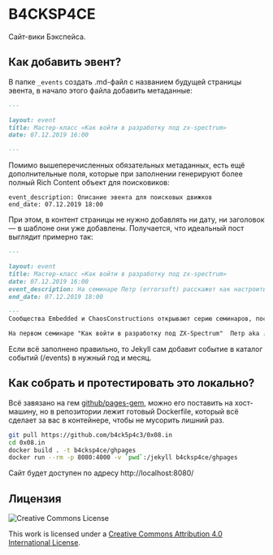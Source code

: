 B4CKSP4CE
======
Сайт-вики Бэкспейса.

## Как добавить эвент?
В папке `_events` создать .md-файл с названием будущей страницы эвента, в начало этого файла добавить метаданные:
```md
---

layout: event
title: Мастер-класс «Как войти в разработку под zx-spectrum»
date: 07.12.2019 16:00

---
```

Помимо вышеперечисленных обязательных метаданных, есть ещё дополнительные поля, которые при заполнении генерируют более полный Rich Content объект для поисковиков:
```
event_description: Описание эвента для поисковых движков 
end_date: 07.12.2019 18:00
```

При этом, в контент страницы не нужно добавлять ни дату, ни заголовок — в шаблоне они уже добавлены. Получается, что идеальный пост выглядит примерно так:
```md
---

layout: event
title: Мастер-класс «Как войти в разработку под zx-spectrum»
date: 07.12.2019 16:00
event_description: На семинаре Петр (errorsoft) расскажет как настроить окружение для разработки под Спектрум (ассемблер, редактор, эмулятор), про структуру памяти и научит участников создавать простые атрибутные эффекты.
end_date: 07.12.2019 18:00

---
Сообщества Embedded и ChaosConstructions открывают серию семинаров, посвященных демосцене — полностью некоммерческому и соревновательному, спортивному виду искусства, позволяющему делать яркие и красивые спецэффекты в ограниченных вычислительных ресурсах.

На первом семинаре "Как войти в разработку под ZX-Spectrum"  Петр aka [errorsoft](https://github.com/errorcalc) расскажет как настроить окружение для разработки под Спектрум (ассемблер, редактор, эмулятор), про структуру памяти и научит участников создавать простые атрибутные эффекты.
```

Если всё заполнено правильно, то Jekyll сам добавит событие в каталог событий (/events) в нужный год и месяц.

## Как собрать и протестировать это локально? 
Всё завязано на гем [github/pages-gem](https://github.com/github/pages-gem), можно его поставить на хост-машину, но в репозитории лежит готовый Dockerfile, который всё сделает за вас в контейнере, чтобы не мусорить лишний раз.

```bash
git pull https://github.com/b4ck5p4c3/0x08.in
cd 0x08.in
docker build . -t b4cksp4ce/ghpages
docker run --rm -p 8080:4000 -v `pwd`:/jekyll b4cksp4ce/ghpages
```

Сайт будет доступен по адресу http://localhost:8080/

## Лицензия

![Creative Commons License](https://i.creativecommons.org/l/by/4.0/80x15.png)

This work is licensed under a [Creative Commons Attribution 4.0 International License](https://creativecommons.org/licenses/by/4.0/).
